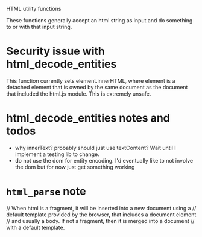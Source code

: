 
HTML utility functions

These functions generally accept an html string as input and do something to or with that input string.

# Security issue with html_decode_entities

This function currently sets element.innerHTML, where element is a detached element that is owned by the same document as the document that included the html.js module. This is extremely unsafe.

# html_decode_entities notes and todos

* why innerText? probably should just use textContent? Wait until I implement a testing lib to change.
* do not use the dom for entity encoding. I'd eventually like to not involve the dom but for now just get something working

# `html_parse` note
// When html is a fragment, it will be inserted into a new document using a
// default template provided by the browser, that includes a document element
// and usually a body. If not a fragment, then it is merged into a document
// with a default template.
